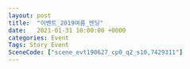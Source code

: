 ```yaml
---
layout: post
title:  "이벤트_2019여름_엔딩"
date:   2021-01-31 10:00:00 +0000
categories: Event
Tags: Story Event
SceneCode: ["scene_evt190627_cp0_q2_s10,7429311"]
---
```

